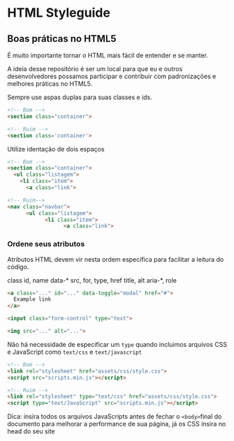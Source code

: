 # HTML Styleguide 

## Boas práticas no HTML5

É muito importante tornar o HTML mais fácil de entender e  se manter.

A ideia desse repositório é ser um local para que eu e outros desenvolvedores possamos participar e contribuir com padronizações e melhores práticas no HTML5.




Sempre use aspas duplas para suas classes e ids.

```html
<!-- Bom -->
<section class="container">

<!-- Ruim -->
<section class='container'>
```

Utilize identação de dois espaços	

```html
<!-- Bom -->
<section class="container">
  <ul class="listagem">
    <li class="item">
      <a class="link">

<!-- Ruim-->
<nav class="navbar">
      <ul class="listagem">
            <li class="item">
                  <a class="link">
```


### Ordene seus atributos
Atributos HTML devem vir nesta ordem específica para facilitar a leitura do código.

class
id, name
data-*
src, for, type, href
title, alt
aria-*, role


```html
<a class="..." id="..." data-toggle="modal" href="#">
  Example link
</a>

<input class="form-control" type="text">

<img src="..." alt="...">

```



Não há necessidade de especificar um ```type``` quando incluimos arquivos CSS e JavaScript como ```text/css``` e ```text/javascript```

```html
<!-- Bom -->
<link rel="stylesheet" href="assets/css/style.css">
<script src="scripts.min.js"></script>

<!-- Ruim -->
<link rel="stylesheet" type="text/css" href="assets/css/style.css">
<script type="text/JavaScript" src="scripts.min.js"></script>
```

Dica: insira todos os arquivos JavaScripts antes de fechar o ```<body>```final do documento para melhorar a performance de sua página, já os CSS insira no head do seu site

